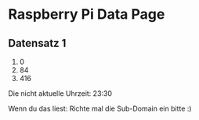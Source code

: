 
# Raspberry Pi Data Page
## Datensatz 1
1. 0
2. 84
3. 416

Die nicht aktuelle Uhrzeit: 23:30

Wenn du das liest: Richte mal die Sub-Domain ein bitte :)
    
